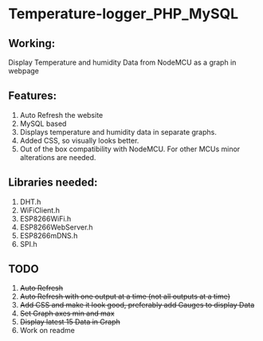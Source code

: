 # Temperature-logger_PHP_MySQL

## Working:
Display Temperature and humidity Data from NodeMCU as a graph in webpage

## Features:
1. Auto Refresh the website
2. MySQL based
3. Displays temperature and humidity data in separate graphs.
4. Added CSS, so visually looks better.
5. Out of the box compatibility with NodeMCU. For other MCUs minor alterations are needed.

## Libraries needed:
1. DHT.h
2. WiFiClient.h
3. ESP8266WiFi.h
4. ESP8266WebServer.h
5. ESP8266mDNS.h
6. SPI.h

## TODO

1. ~~Auto Refresh~~
2. ~~Auto Refresh with one output at a time (not all outputs at a time)~~
3. ~~Add CSS and make it look good, preferably add Gauges to display Data~~
4. ~~Set Graph axes min and max~~
5. ~~Display latest 15 Data in Graph~~
6. Work on readme

 
